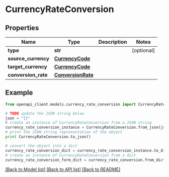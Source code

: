 # CurrencyRateConversion


## Properties
Name | Type | Description | Notes
------------ | ------------- | ------------- | -------------
**type** | **str** |  | [optional] 
**source_currency** | [**CurrencyCode**](CurrencyCode.md) |  | 
**target_currency** | [**CurrencyCode**](CurrencyCode.md) |  | 
**conversion_rate** | [**ConversionRate**](ConversionRate.md) |  | 

## Example

```python
from openapi_client.models.currency_rate_conversion import CurrencyRateConversion

# TODO update the JSON string below
json = "{}"
# create an instance of CurrencyRateConversion from a JSON string
currency_rate_conversion_instance = CurrencyRateConversion.from_json(json)
# print the JSON string representation of the object
print CurrencyRateConversion.to_json()

# convert the object into a dict
currency_rate_conversion_dict = currency_rate_conversion_instance.to_dict()
# create an instance of CurrencyRateConversion from a dict
currency_rate_conversion_form_dict = currency_rate_conversion.from_dict(currency_rate_conversion_dict)
```
[[Back to Model list]](../README.md#documentation-for-models) [[Back to API list]](../README.md#documentation-for-api-endpoints) [[Back to README]](../README.md)



